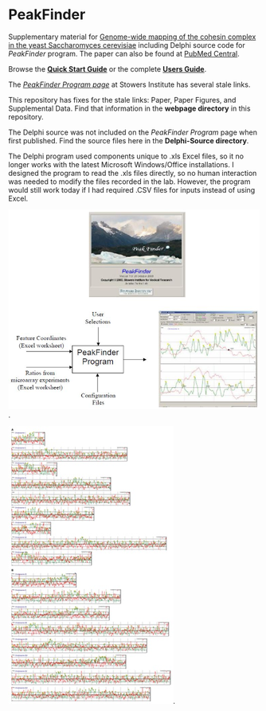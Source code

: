PeakFinder
==========

Supplementary material for [Genome-wide mapping of the cohesin complex in the yeast Saccharomyces cerevisiae](http://www.plosbiology.org/article/info%3Adoi%2F10.1371%2Fjournal.pbio.0020259) including Delphi source code for *PeakFinder* program.  The paper can also be found at [PubMed Central](http://www.ncbi.nlm.nih.gov/pmc/articles/PMC490026/).

Browse the **[Quick Start Guide](https://github.com/EarlGlynn/PeakFinder/blob/master/PeakFinderQuickStart.pdf?raw=true)** or the complete **[Users Guide](https://github.com/EarlGlynn/PeakFinder/blob/master/PeakFinderUsersGuide.pdf?raw=true)**.

The *[PeakFinder Program page](http://research.stowers-institute.org/gertonlab/peakfinder/index.html)* at Stowers Institute has several stale links.

This repository has fixes for the stale links:  Paper, Paper Figures, and Supplemental Data.  Find that information in the **webpage directory** in this repository.

The Delphi source was not included on the *PeakFinder Program* page when first published.  Find the source files here in the **Delphi-Source directory**.

The Delphi program used components unique to .xls Excel files, so it no longer works with the latest Microsoft Windows/Office installations. I designed the program to read the .xls files directly, so no human interaction was needed to modify the files recorded in the lab.  However, the program would still work today if I had required .CSV files for inputs instead of using Excel.

![PeakFinder Program Overview](PeakFinder.JPG).

![Sample output from PeakFinder](Figure2-Mcd1-18Myc-Scerevisiae-W303a.jpg).

